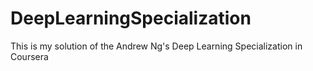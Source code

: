 # DeepLearningSpecialization

This is my solution of the Andrew Ng's Deep Learning Specialization  in Coursera
